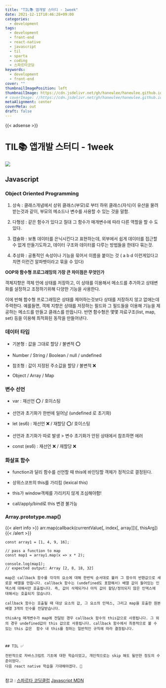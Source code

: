 ```yaml
---
title: "TIL📚 앱개발 스터디 - 1week"
date: 2021-12-11T10:46:28+09:00
categories:
  - development
tags:
  - development
  - front-end
  - react-native
  - javascript
  - til
  - sparta
  - coding
  - 스파르타코딩
keywords:
  - development
  - front-end
cover: ""
thumbnailImagePosition: left
thumbnailImage: https://cdn.jsdelivr.net/gh/haneulee/haneulee.github.io/img/post/til/til.png
# coverImage: //https://cdn.jsdelivr.net/gh/haneulee/haneulee.github.io/img/post/hugo/github-site.png
metaAlignment: center
coverMeta: out
draft: false
---
```


<!--toc-->

{{< adsense >}}

# TIL📚 앱개발 스터디 - 1week

![](https://cdn.jsdelivr.net/gh/haneulee/haneulee.github.io/img/post/til/til.png)

## Javascript

### Object Oriented Programming

1. 상속 : 클래스개념에서 상위 클래스(부모)로 부터 하위 클래스(자식)이 유산을 물려받는것과 같이, 부모의 메소드나 변수를 사용할 수 있는 것을 말함.

2. 다형성 : 같은 함수가 있다고 칠대 그 함수가 매개변수에 따라 다른 역할을 할 수 도 있다.

3. 캡슐화 : 보통 데이터를 은닉시킨다고 표현하는데, 외부에서 쉽게 데이터를 접근할 수 없게 만들기도하고, 데이터 구조와 데이터를 다루는 방법들을 한데다 묶는것.

4. 추상화 : 공통적인 속성이나 기능을 묶어서 이름을 붙이는 것 ( a b d 이런게있다고 치면 이런건 알파벳이라고 묶을 수 있다)

**OOP와 함수형 프로그래밍의 가장 큰 차이점은 무엇인가**

객체지향은 객체 안에 상태를 저장하고, 이 상태를 이용해서 메소드를 추가하고 상태변화를 설정하고 조정하기위해 다양한 기능을 사용한다.

이에 반해 함수형 프로그래밍은 상태를 제어하는것보다 상태를 저장하지 않고 없애는데 주력한다. 예를들면, 객체 지향은 상태를 저장하는 필드와 그 필드들을 이용해 기능을 제공하는 메소드를 만들고 클래스를 만듭니다. 반면 함수형은 몇몇 자료구조(list, map, set) 등을 이용해 최적화된 동작을 만들어낸다.

### 데이터 타입

- 기본형 : 값을 그대로 할당 / 불변적 ⭕️

- Number / String / Boolean / null / undefined

- 참조형 : 값이 지정된 주소값을 할당 / 불변적 ❌

- Object / Array / Map

### 변수 선언

- var : 재선언 ⭕️ / 호이스팅

- 선언과 초기화가 한번에 일어남 (undefined 로 초기화)

- let (es6) : 재선언 ❌ / 재할당 ⭕️/ 호이스팅

- 선언과 초기화가 따로 발생 > 변수 초기화가 안된 상태에서 참조하면 에러

- const (es6) : 재선언 ❌ / 재할당 ❌

### 화살표 함수

- function과 달리 함수를 선언할 때 this에 바인딩할 객체가 정적으로 결정된다.

- 상위스코프의 this를 가리킴 (lexical this)

- this가 window객체를 가리키지 않게 조심해야함!

- call/apply/bind로 this 변경 불가능

### Array.prototype.map()

{{< alert info >}}
arr.map(callback(currentValue[, index[, array]])[, thisArg])
{{< /alert >}}

```
const array1 = [1, 4, 9, 16];

// pass a function to map
const map1 = array1.map(x => x * 2);

console.log(map1);
// expected output: Array [2, 8, 18, 32]

map은 callback 함수를 각각의 요소에 대해 한번씩 순서대로 불러 그 함수의 반환값으로 새로운 배열을 만듭니다. callback 함수는 (undefined도 포함해서) 배열 값이 들어있는 인덱스에 대해서만 호출됩니다. 즉, 값이 삭제되거나 아직 값이 할당/정의되지 않은 인덱스에 대해서는 호출되지 않습니다.

callback 함수는 호출될 때 대상 요소의 값, 그 요소의 인덱스, 그리고 map을 호출한 원본 배열 3개의 인수를 전달받습니다.

thisArg 매개변수가 map에 전달된 경우 callback 함수의 this값으로 사용됩니다. 그 외의 경우 undefined값이 this 값으로 사용됩니다. callback 함수에서 최종적으로 볼 수 있는 this 값은  함수 내 this를 정하는 일반적인 규칙에 따라 결정됩니다.



## TIL ✅

전반적으로 자바스크립트 기초에 대한 학습이었고, 개인적으로는 skip 해도 될만한 정도의 수준이었다.
다음 react native 학습을 기대해야겠다. 👏


```

참고 :
[스파르타 코딩클럽](https://spartacodingclub.kr/)
[Javascript MDN](https://developer.mozilla.org/ko/docs/Web/JavaScript/Guide/Grammar_and_types)
